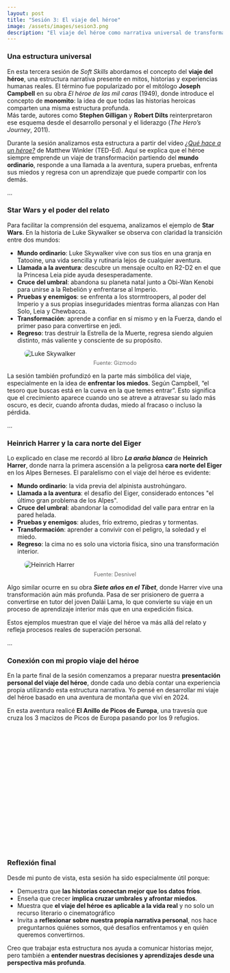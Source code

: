 ```yaml
---
layout: post
title: "Sesión 3: El viaje del héroe"
image: /assets/images/sesion3.png
description: "El viaje del héroe como narrativa universal de transformación personal."
---
```


### Una estructura universal

En esta tercera sesión de *Soft Skills* abordamos el concepto del **viaje del héroe**, una estructura narrativa presente en mitos, historias y experiencias humanas reales. El término fue popularizado por el mitólogo **Joseph Campbell** en su obra *El héroe de las mil caras* (1949), donde introduce el concepto de **monomito**: la idea de que todas las historias heroicas comparten una misma estructura profunda.  
Más tarde, autores como **Stephen Gilligan** y **Robert Dilts** reinterpretaron ese esquema desde el desarrollo personal y el liderazgo (*The Hero’s Journey*, 2011).

Durante la sesión analizamos esta estructura a partir del vídeo [*¿Qué hace a un héroe?*](https://www.youtube.com/watch?v=Hhk4N9A0oCA) de Matthew Winkler (TED-Ed). Aquí se explica que el héroe siempre emprende un viaje de transformación partiendo del **mundo ordinario**, responde a una llamada a la aventura, supera pruebas, enfrenta sus miedos y regresa con un aprendizaje que puede compartir con los demás.

<div class="separator">...</div>

### Star Wars y el poder del relato

Para facilitar la comprensión del esquema, analizamos el ejemplo de **Star Wars**. En la historia de Luke Skywalker se observa con claridad la transición entre dos mundos:

- **Mundo ordinario**: Luke Skywalker vive con sus tíos en una granja en Tatooine, una vida sencilla y rutinaria lejos de cualquier aventura.
- **Llamada a la aventura**: descubre un mensaje oculto en R2-D2 en el que la Princesa Leia pide ayuda desesperadamente.
- **Cruce del umbral**: abandona su planeta natal junto a Obi-Wan Kenobi para unirse a la Rebelión y enfrentarse al Imperio.
- **Pruebas y enemigos**: se enfrenta a los stormtroopers, al poder del Imperio y a sus propias inseguridades mientras forma alianzas con Han Solo, Leia y Chewbacca.
- **Transformación**: aprende a confiar en sí mismo y en la Fuerza, dando el primer paso para convertirse en jedi.
- **Regreso**: tras destruir la Estrella de la Muerte, regresa siendo alguien distinto, más valiente y consciente de su propósito.

<figure>
  <img src="{{ '/assets/images/luke-skywalker.jpg' | relative_url }}" alt="Luke Skywalker" style="max-width:100%; border-radius:8px;">
  <figcaption style="text-align:center; color:#666; font-size:0.9em; margin-top:0.5em;">
    Fuente: Gizmodo
  </figcaption>
</figure>

La sesión también profundizó en la parte más simbólica del viaje, especialmente en la idea de **enfrentar los miedos**. Según Campbell, “el tesoro que buscas está en la cueva en la que temes entrar”. Esto significa que el crecimiento aparece cuando uno se atreve a atravesar su lado más oscuro, es decir, cuando afronta dudas, miedo al fracaso o incluso la pérdida.

<div class="separator">...</div>

### Heinrich Harrer y la cara norte del Eiger

Lo explicado en clase me recordó al libro **_La araña blanca_** de **Heinrich Harrer**, donde narra la primera ascensión a la peligrosa **cara norte del Eiger** en los Alpes Berneses. El paralelismo con el viaje del héroe es evidente:

- **Mundo ordinario**: la vida previa del alpinista austrohúngaro.
- **Llamada a la aventura**: el desafío del Eiger, considerado entonces "el último gran problema de los Alpes".
- **Cruce del umbral**: abandonar la comodidad del valle para entrar en la pared helada.
- **Pruebas y enemigos**: aludes, frío extremo, piedras y tormentas.
- **Transformación**: aprender a convivir con el peligro, la soledad y el miedo.
- **Regreso**: la cima no es solo una victoria física, sino una transformación interior.

<figure>
  <img src="{{ '/assets/images/nordwand.jpg' | relative_url }}" alt="Heinrich Harrer" style="max-width:100%; border-radius:8px;">
  <figcaption style="text-align:center; color:#666; font-size:0.9em; margin-top:0.5em;">
    Fuente: Desnivel
  </figcaption>
</figure>

Algo similar ocurre en su obra **_Siete años en el Tíbet_**, donde Harrer vive una transformación aún más profunda. Pasa de ser prisionero de guerra a convertirse en tutor del joven Dalái Lama, lo que convierte su viaje en un proceso de aprendizaje interior más que en una expedición física. 

Estos ejemplos muestran que el viaje del héroe va más allá del relato y refleja procesos reales de superación personal.

<div class="separator">...</div>

### Conexión con mi propio viaje del héroe

En la parte final de la sesión comenzamos a preparar nuestra **presentación personal del viaje del héroe**, donde cada uno debía contar una experiencia propia utilizando esta estructura narrativa. Yo pensé en desarrollar mi viaje del héroe basado en una aventura de montaña que viví en 2024. 

En esta aventura realicé **El Anillo de Picos de Europa**, una travesía que cruza los 3 macizos de Picos de Europa pasando por los 9 refugios.

<div style="position:relative; padding-bottom:56.25%; height:0; overflow:hidden; max-width:100%;">
  <iframe src="" 
          frameborder="0" 
          allow="accelerometer; autoplay; clipboard-write; encrypted-media; gyroscope; picture-in-picture" 
          allowfullscreen 
          style="position:absolute; top:0; left:0; width:100%; height:100%;">
  </iframe>
</div>

### Reflexión final

Desde mi punto de vista, esta sesión ha sido especialmente útil porque:

- Demuestra que **las historias conectan mejor que los datos fríos**.
- Enseña que crecer **implica cruzar umbrales y afrontar miedos**.
- Muestra que **el viaje del héroe es aplicable a la vida real** y no solo un recurso literario o cinematográfico
- Invita a **reflexionar sobre nuestra propia narrativa personal**, nos hace preguntarnos quiénes somos, qué desafíos enfrentamos y en quién queremos convertirnos.

Creo que trabajar esta estructura nos ayuda a comunicar historias mejor, pero también a **entender nuestras decisiones y aprendizajes desde una perspectiva más profunda**.

